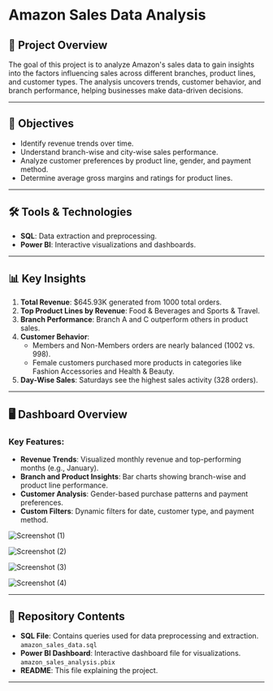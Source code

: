 # Amazon Sales Data Analysis

## 📄 Project Overview
The goal of this project is to analyze Amazon's sales data to gain insights into the factors influencing sales across different branches, product lines, and customer types. The analysis uncovers trends, customer behavior, and branch performance, helping businesses make data-driven decisions.

---

## 🎯 Objectives
- Identify revenue trends over time.
- Understand branch-wise and city-wise sales performance.
- Analyze customer preferences by product line, gender, and payment method.
- Determine average gross margins and ratings for product lines.

---

## 🛠️ Tools & Technologies
- **SQL**: Data extraction and preprocessing.
- **Power BI**: Interactive visualizations and dashboards.

---

## 📊 Key Insights
1. **Total Revenue**: $645.93K generated from 1000 total orders.
2. **Top Product Lines by Revenue**: Food & Beverages and Sports & Travel.
3. **Branch Performance**: Branch A and C outperform others in product sales.
4. **Customer Behavior**:  
   - Members and Non-Members orders are nearly balanced (1002 vs. 998).  
   - Female customers purchased more products in categories like Fashion Accessories and Health & Beauty.
5. **Day-Wise Sales**: Saturdays see the highest sales activity (328 orders). 

---

## 🖥️ Dashboard Overview
### Key Features:
- **Revenue Trends**: Visualized monthly revenue and top-performing months (e.g., January).  
- **Branch and Product Insights**: Bar charts showing branch-wise and product line performance.
- **Customer Analysis**: Gender-based purchase patterns and payment preferences.
- **Custom Filters**: Dynamic filters for date, customer type, and payment method.

![Screenshot (1)](https://github.com/user-attachments/assets/0cd55cf1-5cae-4c34-9c78-78fa3f21b991)

![Screenshot (2)](https://github.com/user-attachments/assets/1f820c06-00d0-43e3-b1fb-a12d11a44ef2)

![Screenshot (3)](https://github.com/user-attachments/assets/a3954c53-360b-48eb-847f-2c750b807ec4)

![Screenshot (4)](https://github.com/user-attachments/assets/85e3fad0-cd70-4f37-bd8f-47d9e6d46baa)

---

## 📂 Repository Contents
- **SQL File**: Contains queries used for data preprocessing and extraction.  
  `amazon_sales_data.sql`  
- **Power BI Dashboard**: Interactive dashboard file for visualizations.  
  `amazon_sales_analysis.pbix`  
- **README**: This file explaining the project.

---

